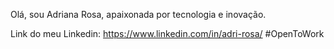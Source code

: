 Olá, sou Adriana Rosa, apaixonada por tecnologia e inovação.

Link do meu Linkedin: https://www.linkedin.com/in/adri-rosa/
#OpenToWork

